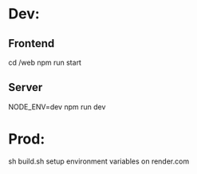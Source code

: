 # Dev:

## Frontend
cd /web
npm run start

## Server
NODE_ENV=dev npm run dev

# Prod:
sh build.sh
setup environment variables on render.com